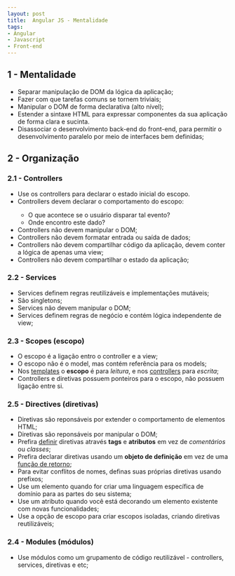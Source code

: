 ```yaml
---
layout: post
title:  Angular JS - Mentalidade
tags:
- Angular
- Javascript
- Front-end
---
```


<h2 id="1-Mentalidade">1 - Mentalidade</h2>

<ul>
  <li>Separar manipulação de DOM da lógica da aplicação;</li>
  <li>Fazer com que tarefas comuns se tornem triviais;</li>
  <li>Manipular o DOM de forma declarativa (alto nível);</li>
  <li>Estender a sintaxe HTML para expressar componentes da sua aplicação de forma clara e sucinta.</li>
  <li>Disassociar o desenvolvimento back-end do front-end, para permitir o desenvolvimento paralelo por meio de interfaces bem definidas;</li>
</ul>

<h2 id="2-Organização">2 - Organização</h2>

<h3 id="2.1-Controllers">2.1 - Controllers</h3>

<ul>
  <li>Use os controllers para declarar o estado inicial do escopo.</li>
  <li>Controllers devem declarar o comportamento do escopo:</li>
  <ul>
    <li>O que acontece se o usuário disparar tal evento?</li>
    <li>Onde encontro este dado?</li>
  </ul>
  <li>Controllers não devem manipular o DOM;</li>
  <li>Controllers não devem formatar entrada ou saída de dados;</li>
  <li>Controllers não devem compartilhar código da aplicação, devem conter a lógica de apenas uma view;</li>
  <li>Controllers não devem compartilhar o estado da aplicação;</li>
</ul>

<h3 id="2.2-Services">2.2 - Services</h3>

<ul>
  <li>Services definem regras reutilizáveis e implementações mutáveis;</li>
  <li>São singletons;</li>
  <li>Services não devem manipular o DOM;</li>
  <li>Services definem regras de negócio e contém lógica independente de view;</li>
</ul>

<h3 id="2.3-Scopes">2.3 - Scopes (escopo)</h3>

<ul>
  <li>O escopo é a ligação entro o controller e a view;</li>
  <li>O escopo não é o model, mas contém referência para os models;</li>
  <li>Nos <u>templates</u> o <strong>escopo</strong> é para <em>leitura</em>, e nos <u>controllers</u> para <em>escrita</em>;</li>
  <li>Controllers e diretivas possuem ponteiros para o escopo, não possuem ligação entre si.</li>
</ul>

<h3 id="2.5-Directives">2.5 - Directives (diretivas)</h3>

<ul>
  <li>Diretivas são reponsáveis por extender o comportamento de elementos HTML;</li>
  <li>Diretivas são reponsáveis por manipular o DOM;</li>
  <li>Prefira <u>definir</u> diretivas através <strong>tags</strong> e <strong>atributos</strong> em vez de <em>comentários</em> ou <em>classes</em>;</li>
  <li>Prefira declarar diretivas usando um <strong>objeto de definição</strong> em vez de uma <u>função de retorno</u>;</li>
  <li>Para evitar conflitos de nomes, definas suas próprias diretivas usando prefixos;</li>
  <li>Use um elemento quando for criar uma linguagem específica de domínio para as partes do seu sistema;</li> 
  <li>Use um atributo quando você está decorando um elemento existente com novas funcionalidades;</li>
  <li>Use a opção de escopo para criar escopos isoladas, criando diretivas reutilizáveis;</li>
</ul>

<h3 id="2.4-Modules">2.4 - Modules (módulos)</h3>

<ul>
  <li>Use módulos como um grupamento de código reutilizável - controllers, services, diretivas e etc;</li>
</ul>
